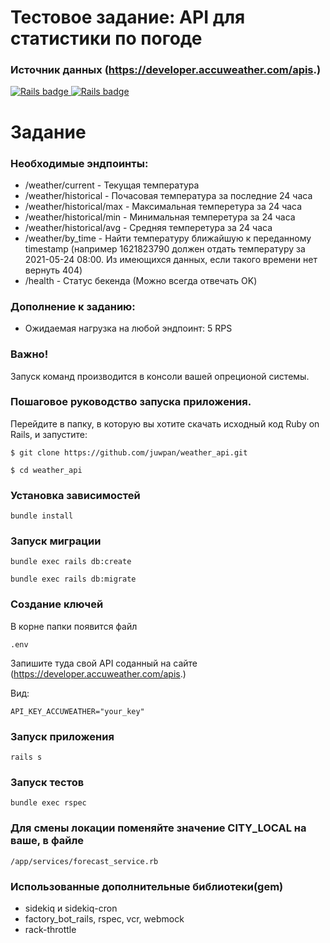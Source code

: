 # Тестовое задание: API для статистики по погоде

### Источник данных (https://developer.accuweather.com/apis.)

<div>
  <a href="https://rubyonrails.org">
    <img src="https://img.shields.io/badge/Rails-7.0.4-ff0000?logo=RubyonRails&logoColor=white&?style=for-the-badge"
    alt="Rails badge" />
  </a>
  <a href="https://rubyonrails.org">
    <img src="https://img.shields.io/badge/Ruby-3.1.2-ff0000?logo=Ruby&logoColor=white&?style=for-the-badge"
    alt="Rails badge" />
  </a>
</div>

# Задание
### Необходимые эндпоинты:

* /weather/current - Текущая температура
* /weather/historical - Почасовая температура за последние 24 часа
* /weather/historical/max - Максимальная темперетура за 24 часа
* /weather/historical/min - Минимальная темперетура за 24 часа
* /weather/historical/avg - Средняя темперетура за 24 часа
* /weather/by_time - Найти температуру ближайшую к переданному timestamp (например 1621823790 должен отдать температуру за 2021-05-24 08:00. Из имеющихся данных, если такого времени нет вернуть 404)
* /health - Статус бекенда (Можно всегда отвечать OK)

### Дополнение к заданию:

* Ожидаемая нагрузка на любой эндпоинт: 5 RPS

### Важно!
Запуск команд производится в консоли вашей опреционой системы.

### Пошаговое руководство запуска приложения.

Перейдите в папку, в которую вы хотите скачать исходный код Ruby on Rails, и запустите:

```
$ git clone https://github.com/juwpan/weather_api.git
```
```
$ cd weather_api
```

### Установка зависимостей
```
bundle install
```
### Запуск миграции

```
bundle exec rails db:create
```
```
bundle exec rails db:migrate
```
### Создание ключей

В корне папки появится файл
```
.env
```
Запишите туда свой API соданный на сайте  (https://developer.accuweather.com/apis.)

Вид:
```
API_KEY_ACCUWEATHER="your_key"
```
### Запуск приложения

```
rails s
```

### Запуск тестов

```
bundle exec rspec
```

### Для смены локации поменяйте значение CITY_LOCAL  на ваше, в файле

```
/app/services/forecast_service.rb
```

### Использованные дополнительные библиотеки(gem)

* sidekiq и sidekiq-cron
* factory_bot_rails, rspec, vcr, webmock
* rack-throttle